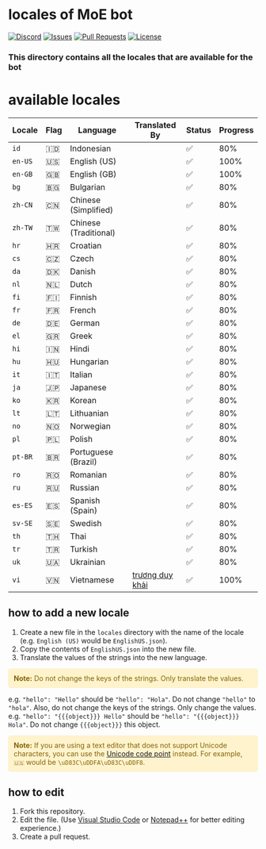 # locales of MoE bot

<!-- https://discord.gg/2kmntjCscn -->
<!-- https://github.com/moe-music/locales -->

[![Discord](https://img.shields.io/discord/871329074046435338?color=7289da&logo=discord&logoColor=white)](https://discord.gg/2kmntjCscn)
[![Issues](https://img.shields.io/github/issues/moe-music/locales)](
    https://github.com/moe-music/locales/issues
)
[![Pull Requests](https://img.shields.io/github/issues-pr/moe-music/locales)](https://github.com/moe-music/locales/pulls)
[![License](https://img.shields.io/github/license/moe-music/locales)](
    https://github.com/moe-music/locales/blob/main/LICENSE
)
### This directory contains all the locales that are available for the bot

# available locales

| Locale | Flag | Language | Translated By | Status | Progress |
| --- | --- | --- | --- | --- | --- |
| `id` | 🇮🇩 | Indonesian |  | ✅ | 80%
| `en-US` | 🇺🇸 | English (US) | | ✅ | 100%
| `en-GB` | 🇬🇧 | English (GB) |  | ✅ | 100%
| `bg` | 🇧🇬 | Bulgarian |  | ✅ | 80%
| `zh-CN` | 🇨🇳 | Chinese (Simplified) |  | ✅ | 80%
| `zh-TW` | 🇹🇼 | Chinese (Traditional) |  | ✅ | 80%
| `hr` | 🇭🇷 | Croatian |  | ✅ | 80%
| `cs` | 🇨🇿 | Czech |  | ✅ | 80%
| `da` | 🇩🇰 | Danish |  | ✅ | 80%
| `nl` | 🇳🇱 | Dutch |  | ✅ | 80%
| `fi` | 🇫🇮 | Finnish |  | ✅ | 80%
| `fr` | 🇫🇷 | French |  | ✅ | 80%
| `de` | 🇩🇪 | German |  | ✅ | 80%
| `el` | 🇬🇷 | Greek |  | ✅ | 80%
| `hi` | 🇮🇳 | Hindi |  | ✅ | 80%
| `hu` | 🇭🇺 | Hungarian |  | ✅ | 80%
| `it` | 🇮🇹 | Italian |  | ✅ | 80%
| `ja` | 🇯🇵 | Japanese |  | ✅ | 80%
| `ko` | 🇰🇷 | Korean |  | ✅ | 80%
| `lt` | 🇱🇹 | Lithuanian |  | ✅ | 80%
| `no` | 🇳🇴 | Norwegian |  | ✅ | 80%
| `pl` | 🇵🇱 | Polish |  | ✅ | 80%
| `pt-BR` | 🇧🇷 | Portuguese (Brazil) |  | ✅ | 80%
| `ro` | 🇷🇴 | Romanian |  | ✅ | 80%
| `ru` | 🇷🇺 | Russian |  | ✅ | 80%
| `es-ES` | 🇪🇸 | Spanish (Spain) |  | ✅ | 80%
| `sv-SE` | 🇸🇪 | Swedish |  | ✅ | 80%
| `th` | 🇹🇭 | Thai |  | ✅ | 80%
| `tr` | 🇹🇷 | Turkish |  | ✅ | 80%
| `uk` | 🇺🇦 | Ukrainian |  | ✅ | 80%
| `vi` | 🇻🇳 | Vietnamese | [trương duy khải](https://discord.com/users/871329074046435338) | ✅ | 100%

## how to add a new locale

1. Create a new file in the `locales` directory with the name of the locale (e.g. `English (US)` would be `EnglishUS.json`).
2. Copy the contents of `EnglishUS.json` into the new file.
3. Translate the values of the strings into the new language.

<div class="warning" style="background-color: #fff3cd; color: #856404; padding: 10px; border: 1px solid #ffeeba; border-radius: 4px;">
    <strong>Note:</strong> Do not change the keys of the strings. Only translate the values.
</div>

e.g. `"hello": "Hello"` should be `"hello": "Hola"`.
Do not change `"hello"` to `"hola"`.
Also, do not change the keys of the strings. Only change the values.
e.g. `"hello": "{{{object}}} Hello"` should be `"hello": "{{{object}}} Hola"`.
Do not change `{{{object}}}` this object.

 <div class="warning" style="background-color: #fff3cd; color: #856404; padding: 10px; border: 1px solid #ffeeba; border-radius: 4px;">
    <strong>Note:</strong> If you are using a text editor that does not support Unicode characters, you can use the <a href="https://en.wikipedia.org/wiki/Code_point">Unicode code point</a> instead. For example, <code>🇺🇸</code> would be <code>\uD83C\uDDFA\uD83C\uDDF8</code>.
</div>

## how to edit

1. Fork this repository.
2. Edit the file. (Use [Visual Studio Code](https://code.visualstudio.com/) or [Notepad++](https://notepad-plus-plus.org/) for better editing experience.)
3. Create a pull request.
